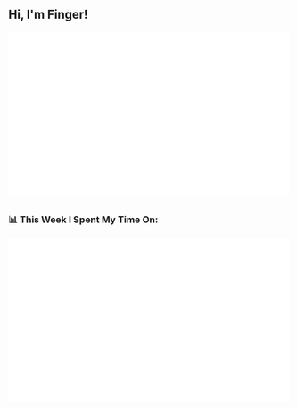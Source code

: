 <h2> Hi, I'm Finger!</h2>

<img align="right" src="https://raw.githubusercontent.com/spianmo/github-stats/master/generated/overview.svg#gh-light-mode-only">

<!-- <img align="right" height="160em" src="https://github-readme-stats-eight-theta.vercel.app/api/top-langs/?username=spianmo&layout=compact&langs_count=8&theme=algolia"/>	 -->
	
```go
package main

type Me struct {
	Name   string
	Job    string
	Code   string
	Skills string
}

func main() {
	me := &Me{
		Name:   "Finger",
		Job:    "Client-side Engineer",
		Code:   "Java and C++ and Others",
		Skills: "Android Security NLP ^o^",
	}
	_ = me
}
```


<h3>📊 This Week I Spent My Time On:</h3>
<img align='right' src="https://raw.githubusercontent.com/spianmo/github-stats/master/generated/languages.svg#gh-light-mode-only">

<!--START_SECTION:waka-->

```txt
Java                   12 hrs 26 mins  ██████████████▓░░░░░░░░░░   58.28 %
Kotlin                 4 hrs 2 mins    ████▓░░░░░░░░░░░░░░░░░░░░   18.94 %
TypeScript             1 hr 46 mins    ██░░░░░░░░░░░░░░░░░░░░░░░   08.31 %
Properties             1 hr 6 mins     █▒░░░░░░░░░░░░░░░░░░░░░░░   05.16 %
XML                    44 mins         █░░░░░░░░░░░░░░░░░░░░░░░░   03.44 %
```

<!--END_SECTION:waka-->
